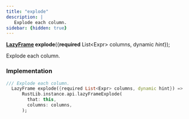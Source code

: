 ```yaml
---
title: "explode"
description: |
   Explode each column.
sidebar: {hidden: true}
---
```

<span class="dart-code"><strong>[LazyFrame] explode</strong>({<span class="nobr"><strong>required</strong> List&lt;Expr&gt; columns</span>, <span class="nobr">dynamic <i>hint</i></span>});</span>

 Explode each column.
### Implementation
```dart
/// Explode each column.
  LazyFrame explode({required List<Expr> columns, dynamic hint}) =>
      RustLib.instance.api.lazyFrameExplode(
        that: this,
        columns: columns,
      );
```

[LazyFrame]: /reference/classes/lazyframe